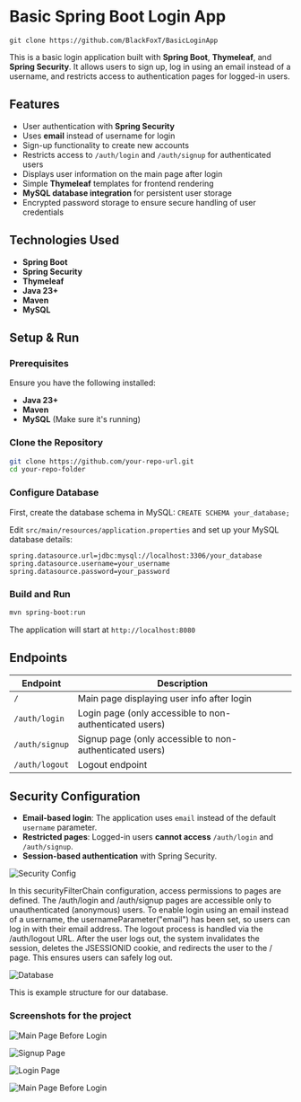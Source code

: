 # Basic Spring Boot Login App

`git clone https://github.com/BlackFoxT/BasicLoginApp`

This is a basic login application built with **Spring Boot**, **Thymeleaf**, and **Spring Security**. It allows users to sign up, log in using an email instead of a username, and restricts access to authentication pages for logged-in users.

## Features
- User authentication with **Spring Security**
- Uses **email** instead of username for login
- Sign-up functionality to create new accounts
- Restricts access to `/auth/login` and `/auth/signup` for authenticated users
- Displays user information on the main page after login
- Simple **Thymeleaf** templates for frontend rendering
- **MySQL database integration** for persistent user storage
- Encrypted password storage to ensure secure handling of user credentials

## Technologies Used
- **Spring Boot**
- **Spring Security**
- **Thymeleaf**
- **Java 23+**
- **Maven**
- **MySQL**

## Setup & Run
### Prerequisites
Ensure you have the following installed:
- **Java 23+**
- **Maven**
- **MySQL** (Make sure it's running)

### Clone the Repository
```sh
git clone https://github.com/your-repo-url.git
cd your-repo-folder
```

### Configure Database
First, create the database schema in MySQL:
`CREATE SCHEMA your_database;`

Edit `src/main/resources/application.properties` and set up your MySQL database details:

```properties
spring.datasource.url=jdbc:mysql://localhost:3306/your_database
spring.datasource.username=your_username
spring.datasource.password=your_password
```

### Build and Run
```sh
mvn spring-boot:run
```

The application will start at `http://localhost:8080`

## Endpoints
| Endpoint        | Description |
|----------------|-------------|
| `/`            | Main page displaying user info after login |
| `/auth/login`  | Login page (only accessible to non-authenticated users) |
| `/auth/signup` | Signup page (only accessible to non-authenticated users) |
| `/auth/logout` | Logout endpoint |

## Security Configuration
- **Email-based login**: The application uses `email` instead of the default `username` parameter.
- **Restricted pages**: Logged-in users **cannot access** `/auth/login` and `/auth/signup`.
- **Session-based authentication** with Spring Security.

![Security Config](src/main/resources/images/security_config.png)

In this securityFilterChain configuration, access permissions to pages are defined.
The /auth/login and /auth/signup pages are accessible only to unauthenticated (anonymous) users.
To enable login using an email instead of a username, the usernameParameter("email") has been set, so users can log in with their email address. 
The logout process is handled via the /auth/logout URL. 
After the user logs out, the system invalidates the session, deletes the JSESSIONID cookie, and redirects the user to the / page. 
This ensures users can safely log out.

![Database](src/main/resources/images/database.png)

This is example structure for our database.

### Screenshots for the project
![Main Page Before Login](src/main/resources/images/main_page_without_login.png)

![Signup Page](src/main/resources/images/signup_page.png)

![Login Page](src/main/resources/images/login_page.png)

![Main Page Before Login](src/main/resources/images/main_page_with_login.png)
